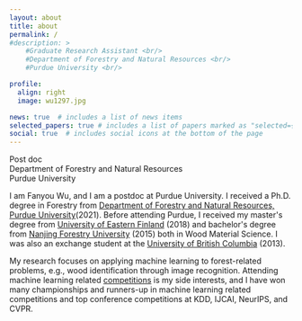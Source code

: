 ```yaml
---
layout: about
title: about
permalink: /
#description: >
    #Graduate Research Assistant <br/>
    #Department of Forestry and Natural Resources <br/>
    #Purdue University <br/>

profile:
  align: right
  image: wu1297.jpg

news: true  # includes a list of news items
selected_papers: true # includes a list of papers marked as "selected={true}"
social: true  # includes social icons at the bottom of the page
---
```

Post doc <br/>
Department of Forestry and Natural Resources <br/>
Purdue University <br/>

I am Fanyou Wu, and I am a postdoc at Purdue University. I received a Ph.D. degree in Forestry from [Department of Forestry and Natural Resources, Purdue University](https://fnr.purdue.edu/)(2021). Before attending Purdue, I received my master's degree from [University of Eastern Finland](https://www.uef.fi/en/etusivu) (2018) and bachelor's degree from [Nanjing Forestry University](http://eng.njfu.edu.cn) (2015) both in Wood Material Science. I was also an exchange student at the [University of British Columbia](https://www.ubc.ca/) (2013).  

My research focuses on applying machine learning to forest-related problems, e.g., wood identification through image recognition. Attending machine learning related [competitions](/competition) is my side interests, and I have won many championships and runners-up in machine learning related competitions and top conference competitions at KDD, IJCAI, NeurIPS, and CVPR.